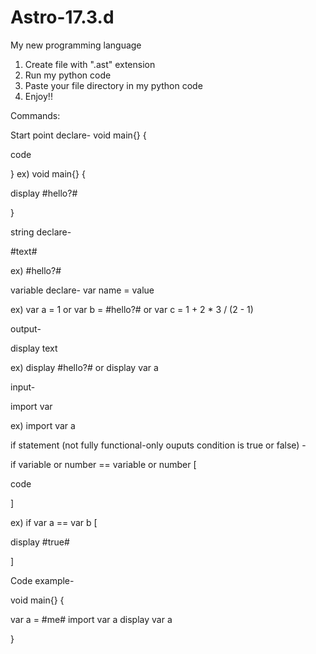 # Astro-17.3.d
My new programming language

1. Create file with ".ast" extension
2. Run my python code
3. Paste your file directory in my python code
4. Enjoy!!

Commands:


Start point declare-
void main{} {

 code
 
}
ex) void main{} {

  display #hello?#
  
}


string declare-

  #text#
  
ex) #hello?#

variable declare-
var name = value

ex) var a = 1 or var b = #hello?# or var c = 1 + 2 * 3 / (2 - 1)


output-

display text

ex) display #hello?# or display var a

input-

import var

ex) import var a


if statement (not fully functional-only ouputs condition is true or false) -

if variable or number == variable or number [

 code
 
]

ex) if var a == var b [

  display #true#
  
]


Code example-

void main{} {

  var a = #me#
  import var a
  display var a
  
}


